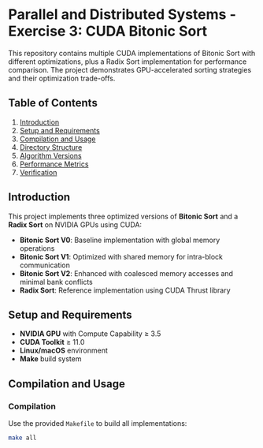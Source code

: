 # Parallel and Distributed Systems - Exercise 3: CUDA Bitonic Sort

This repository contains multiple CUDA implementations of Bitonic Sort with different optimizations, plus a Radix Sort implementation for performance comparison. The project demonstrates GPU-accelerated sorting strategies and their optimization trade-offs.

## Table of Contents
1. [Introduction](#introduction)
2. [Setup and Requirements](#setup-and-requirements)
3. [Compilation and Usage](#compilation-and-usage)
4. [Directory Structure](#directory-structure)
5. [Algorithm Versions](#algorithm-versions)
6. [Performance Metrics](#performance-metrics)
7. [Verification](#verification)

## Introduction

This project implements three optimized versions of **Bitonic Sort** and a **Radix Sort** on NVIDIA GPUs using CUDA:

- **Bitonic Sort V0**: Baseline implementation with global memory operations
- **Bitonic Sort V1**: Optimized with shared memory for intra-block communication
- **Bitonic Sort V2**: Enhanced with coalesced memory accesses and minimal bank conflicts
- **Radix Sort**: Reference implementation using CUDA Thrust library

## Setup and Requirements

- **NVIDIA GPU** with Compute Capability ≥ 3.5
- **CUDA Toolkit** ≥ 11.0
- **Linux/macOS** environment
- **Make** build system

## Compilation and Usage

### Compilation

Use the provided `Makefile` to build all implementations:
```bash
make all
```

